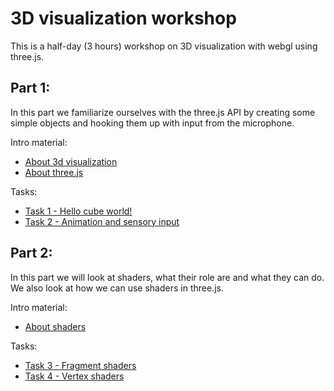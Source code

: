 # 3D visualization workshop

This is a half-day (3 hours) workshop on 3D visualization with webgl using three.js.

## Part 1:

In this part we familiarize ourselves with the three.js API by creating some simple objects and hooking them up with input from the microphone.

Intro material:

- [About 3d visualization](https://holgerl.github.io/3d-visualization-workshop/slides/about-3d-visualization.html)
- [About three.js](https://holgerl.github.io/3d-visualization-workshop/slides/about-threejs.html)

Tasks:

- [Task 1 - Hello cube world!](https://github.com/holgerl/3d-visualization-workshop/tree/master/tasks/task1.md)
- [Task 2 - Animation and sensory input](https://github.com/holgerl/3d-visualization-workshop/tree/master/tasks/task2.md)


## Part 2:

In this part we will look at shaders, what their role are and what they can do. We also look at how we can use shaders in three.js.

Intro material:

- [About shaders](https://holgerl.github.io/3d-visualization-workshop/slides/about-shaders.html)

Tasks:

- [Task 3 - Fragment shaders](https://github.com/holgerl/3d-visualization-workshop/tree/master/tasks/task3.md)
- [Task 4 - Vertex shaders](https://github.com/holgerl/3d-visualization-workshop/tree/master/tasks/task4.md)
